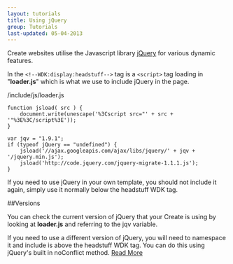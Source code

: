 ```yaml
---
layout: tutorials
title: Using jQuery
group: Tutorials
last-updated: 05-04-2013
---
```



Create websites utilise the Javascript library <a href="http://jquery.com/" target="_blank">jQuery</a> for various dynamic features. 

In the `<!--WDK:display:headstuff-->` tag is a `<script>` tag loading in "**loader.js**" which is what we use to include jQuery in the page.

/include/js/loader.js

```
function jsload( src ) {
	document.write(unescape('%3Cscript src="' + src + '"%3E%3C/script%3E'));
}

var jqv = "1.9.1";
if (typeof jQuery == "undefined") {
	jsload('//ajax.googleapis.com/ajax/libs/jquery/' + jqv + '/jquery.min.js');
	jsload('http://code.jquery.com/jquery-migrate-1.1.1.js');
}
```

If you need to use jQuery in your own template, you should not include it again, simply use it normally below the headstuff WDK tag.

##Versions

You can check the current version of jQuery that your Create is using by looking at **loader.js** and referring to the jqv variable.

If you need to use a different version of jQuery, you will need to namespace it and  include is above the headstuff WDK tag. You can do this using jQuery's built in noConflict method. <a href="http://api.jquery.com/jQuery.noConflict/" target="_blank">Read More</a>